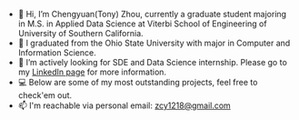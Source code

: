 - 👋 Hi, I’m Chengyuan(Tony) Zhou, currently a graduate student majoring in M.S. in Applied Data Science at Viterbi School of Engineering of University of Southern California. 
- 🏫 I graduated from the Ohio State University with major in Computer and Information Science.
- 👀 I’m actively looking for SDE and Data Science internship. Please go to my [LinkedIn page](https://www.linkedin.com/in/chengyuan-tony-zhou-3559b4136/) for more information.
- 💻 Below are some of my most outstanding projects, feel free to check'em out.
- 📫 I'm reachable via personal email: zcy1218@gmail.com

<!---
artisan1218/artisan1218 is a ✨ special ✨ repository because its `README.md` (this file) appears on your GitHub profile.
You can click the Preview link to take a look at your changes.
--->
